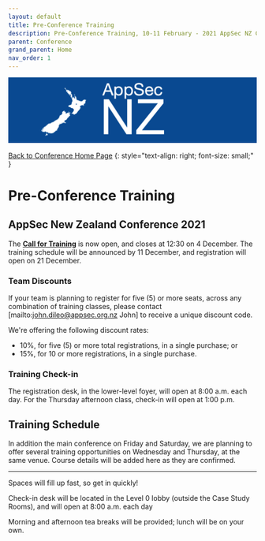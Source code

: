 ```yaml
---
layout: default
title: Pre-Conference Training
description: Pre-Conference Training, 10-11 February - 2021 AppSec NZ Conference
parent: Conference
grand_parent: Home
nav_order: 1
---
```


[![Web Banner](/assets/images/AppSecNZ_Web_Banner.png)](index.md)

[Back to Conference Home Page](index.md)
{: style="text-align: right; font-size: small;" }

# Pre-Conference Training

## AppSec New Zealand Conference 2021

The **[Call for Training](https://papercall.io/appsecnz2021-training)** is now open, and closes at 12:30 on 4 December. The training schedule will be announced by 11 December, and registration will open on 21 December.

### Team Discounts

If your team is planning to register for five (5) or more seats, across any combination of training classes, please contact [mailto:john.dileo@appsec.org.nz John] to receive a unique discount code. 

We're offering the following discount rates:

* 10%, for five (5) or more total registrations, in a single purchase; or
* 15%, for 10 or more registrations, in a single purchase.

### Training Check-in

The registration desk, in the lower-level foyer, will open at 8:00 a.m. each day. For the Thursday afternoon class, check-in will open at 1:00 p.m.

## Training Schedule

In addition the main conference on Friday and Saturday, we are planning to offer several training opportunities on Wednesday and Thursday, at the same venue. Course details will be added here as they are confirmed.

-------------

Spaces will fill up fast, so get in quickly!

Check-in desk will be located in the Level 0 lobby (outside the Case Study Rooms), and will open at 8:00 a.m. each day

Morning and afternoon tea breaks will be provided; lunch will be on your own.

